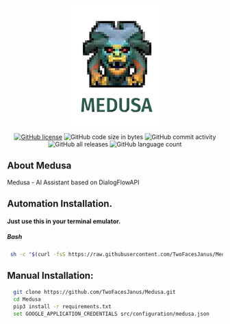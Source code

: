 <div align="center">
 <img src="https://github.com/TwoFacesJanus/Medusa/blob/main/doc/images/Medusa_icon.png">
</div>

<div align="center">
 
 [![GitHub license](https://img.shields.io/github/license/TwoFacesJanus/Medusa?style=for-the-badge)](https://github.com/TwoFacesJanus/Medusa/blob/main/LICENSE)
 ![GitHub code size in bytes](https://img.shields.io/github/languages/code-size/TwoFacesJanus/Medusa?style=for-the-badge)
 ![GitHub commit activity](https://img.shields.io/github/commit-activity/w/TwoFacesJanus/Medusa?style=for-the-badge)
 ![GitHub all releases](https://img.shields.io/github/downloads/TwoFacesJanus/Medusa/total?style=for-the-badge)
 ![GitHub language count](https://img.shields.io/github/languages/count/TwoFacesJanus/Medusa?style=for-the-badge)
 
</div>

## About Medusa
Medusa - AI Assistant based on DialogFlowAPI

## Automation Installation.
#### Just use this in your terminal emulator.

##### Bash
```sh
 sh -c "$(curl -fsS https://raw.githubusercontent.com/TwoFacesJanus/Medusa/main/installer.sh)"
```

## Manual Installation:
```sh
  git clone https://github.com/TwoFacesJanus/Medusa.git
  cd Medusa
  pip3 install -r requirements.txt
  set GOOGLE_APPLICATION_CREDENTIALS src/configuration/medusa.json
```
